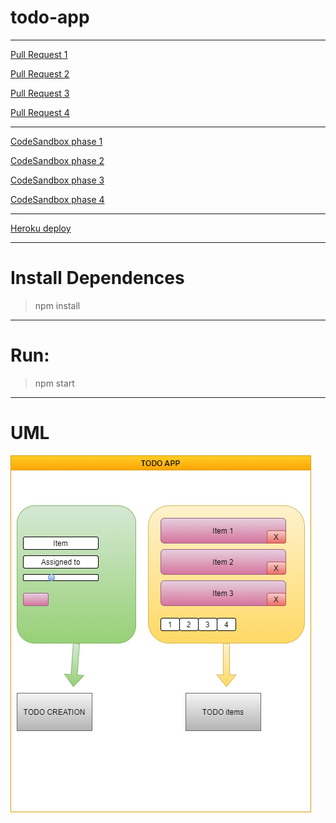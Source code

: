 # todo-app


---
[Pull Request 1](https://github.com/ibrahemomari/todo-app/pull/1)

[Pull Request 2](https://github.com/ibrahemomari/todo-app/pull/2)

[Pull Request 3](https://github.com/ibrahemomari/todo-app/pull/3)

[Pull Request 4](https://github.com/ibrahemomari/todo-app/pull/4)

---

[CodeSandbox phase 1](https://h58vl.csb.app/)

[CodeSandbox phase 2](https://n91cx.csb.app/)

[CodeSandbox phase 3](https://1cnpb.csb.app/)

[CodeSandbox phase 4](https://2xmq1.csb.app/)

---

[Heroku deploy](https://ibrahem-todo-server.herokuapp.com)

---
Install Dependences
===
>npm install

---
Run:
===
>npm start
---
UML
==
![](todo.png)
